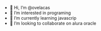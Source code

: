 - 👋 Hi, I’m @ovelacas
- 👀 I’m interested in programing
- 🌱 I’m currently learning javascrip
- 💞️ I’m looking to collaborate on alura oracle

<!---
ovelacas/ovelacas is a ✨ special ✨ repository because its `README.md` (this file) appears on your GitHub profile.
You can click the Preview link to take a look at your changes.
--->
